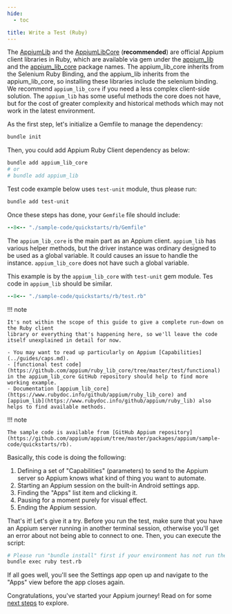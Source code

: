 ```yaml
---
hide:
  - toc

title: Write a Test (Ruby)
---
```


The [AppiumLib](https://github.com/appium/ruby_lib) and the [AppiumLibCore](https://github.com/appium/ruby_lib_core) (**recommended**) are official Appium client libraries in Ruby, which are available via gem under the [appium_lib](https://rubygems.org/gems/appium_lib) and the [appium_lib_core](https://rubygems.org/gems/appium_lib_core) package names. The appium_lib_core inherits from the Selenium Ruby Binding, and the appium_lib inherits from the appium_lib_core, so installing these libraries include the selenium binding. We recommend `appium_lib_core` if you need a less complex client-side solution. The `appium_lib` has some useful methods the core does not have, but for the cost of greater complexity and historical methods which may not work in the latest environment.

As the first step, let's initialize a Gemfile to manage the dependency:

```bash
bundle init
```

Then, you could add Appium Ruby Client dependency as below:

```bash
bundle add appium_lib_core
# or
# bundle add appium_lib
```

Test code example below uses `test-unit` module, thus please run:

```bash
bundle add test-unit
```

Once these steps has done, your `Gemfile` file should include:

```ruby title="Gemfile"
--8<-- "./sample-code/quickstarts/rb/Gemfile"
```

The `appium_lib_core` is the main part as an Appium client.
`appium_lib` has various helper methods, but the driver instance was ordinary designed to be used as a global variable. It could causes an issue to handle the instance.
`appium_lib_core` does not have such a global variable.

This example is by the `appium_lib_core` with `test-unit` gem module.
Tes code in `appium_lib` should be similar.

```ruby title="test.rb"
--8<-- "./sample-code/quickstarts/rb/test.rb"
```

!!! note

```
It's not within the scope of this guide to give a complete run-down on the Ruby client
library or everything that's happening here, so we'll leave the code itself unexplained in detail for now.

- You may want to read up particularly on Appium [Capabilities](../guides/caps.md).
- [functional test code](https://github.com/appium/ruby_lib_core/tree/master/test/functional) in the appium_lib_core GitHub repository should help to find more working example.
- Documentation [appium_lib_core](https://www.rubydoc.info/github/appium/ruby_lib_core) and [appium_lib](https://www.rubydoc.info/github/appium/ruby_lib) also helps to find available methods.
```

!!! note

```
The sample code is available from [GitHub Appium repository](https://github.com/appium/appium/tree/master/packages/appium/sample-code/quickstarts/rb).
```

Basically, this code is doing the following:

1. Defining a set of "Capabilities" (parameters) to send to the Appium server so Appium knows what
   kind of thing you want to automate.
2. Starting an Appium session on the built-in Android settings app.
3. Finding the "Apps" list item and clicking it.
4. Pausing for a moment purely for visual effect.
5. Ending the Appium session.

That's it! Let's give it a try. Before you run the test, make sure that you have an Appium server
running in another terminal session, otherwise you'll get an error about not being able to connect
to one. Then, you can execute the script:

```bash
# Please run "bundle install" first if your environment has not run the installation command yet.
bundle exec ruby test.rb
```

If all goes well, you'll see the Settings app open up and navigate to the "Apps" view before the
app closes again.

Congratulations, you've started your Appium journey! Read on for some [next steps](./next-steps.md) to explore.
